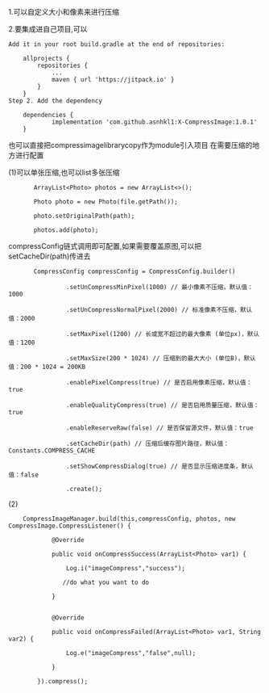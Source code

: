 1.可以自定义大小和像素来进行压缩

2.要集成进自己项目,可以

    Add it in your root build.gradle at the end of repositories:
    
        allprojects {
            repositories {
                ...
                maven { url 'https://jitpack.io' }
            }
        }
    Step 2. Add the dependency
    
        dependencies {
                implementation 'com.github.asnhkl1:X-CompressImage:1.0.1'
        }
        
也可以直接把compressimagelibrarycopy作为module引入项目
在需要压缩的地方进行配置


(1)可以单张压缩,也可以list多张压缩

   
           ArrayList<Photo> photos = new ArrayList<>();

           Photo photo = new Photo(file.getPath());

           photo.setOriginalPath(path);

           photos.add(photo);
   
   
  
compressConfig链式调用即可配置,如果需要覆盖原图,可以把setCacheDir(path)传进去



           CompressConfig compressConfig = CompressConfig.builder()
   
                    .setUnCompressMinPixel(1000) // 最小像素不压缩，默认值：1000
                    
                    .setUnCompressNormalPixel(2000) // 标准像素不压缩，默认值：2000
                    
                    .setMaxPixel(1200) // 长或宽不超过的最大像素 (单位px)，默认值：1200
                    
                    .setMaxSize(200 * 1024) // 压缩到的最大大小 (单位B)，默认值：200 * 1024 = 200KB
                    
                    .enablePixelCompress(true) // 是否启用像素压缩，默认值：true
                    
                    .enableQualityCompress(true) // 是否启用质量压缩，默认值：true
                    
                    .enableReserveRaw(false) // 是否保留源文件，默认值：true
                    
                    .setCacheDir(path) // 压缩后缓存图片路径，默认值：Constants.COMPRESS_CACHE
                    
                    .setShowCompressDialog(true) // 是否显示压缩进度条，默认值：false
                    
                    .create();
                    
 (2)
 
        CompressImageManager.build(this,compressConfig, photos, new CompressImage.CompressListener() {
        
                @Override
                
                public void onCompressSuccess(ArrayList<Photo> var1) {
                
                    Log.i("imageCompress","success");
                    
                   //do what you want to do 
                   
                }
                

                @Override
                
                public void onCompressFailed(ArrayList<Photo> var1, String var2) {
                
                    Log.e("imageCompress","false",null);
                    
                }
                
            }).compress();
            
                    
                    
                    
